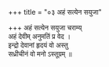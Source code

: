 +++
title = "०३ अहं सत्येन सयुजा"

+++
अहं सत्येन सयुजा चराम्य्  
अहं देवीम् अनुमतिं प्र वेद ।  
इन्द्रो देवानां हृदयं वो अस्तु  
सध्रीचीनं वो मनो ऽस्तूग्रम् ॥